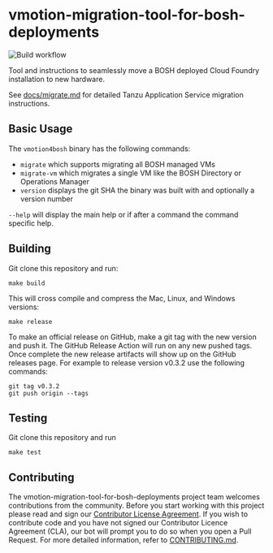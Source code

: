 # vmotion-migration-tool-for-bosh-deployments

![Build workflow](https://github.com/vmware-tanzu/vmotion-migration-tool-for-bosh-deployments/actions/workflows/build.yml/badge.svg)

Tool and instructions to seamlessly move a BOSH deployed Cloud Foundry installation to new hardware.

See [docs/migrate.md](docs/migrate.md) for detailed Tanzu Application Service migration instructions.

## Basic Usage

The `vmotion4bosh` binary has the following commands:

- `migrate` which supports migrating all BOSH managed VMs
- `migrate-vm` which migrates a single VM like the BOSH Directory or Operations Manager
- `version` displays the git SHA the binary was built with and optionally a version number

`--help` will display the main help or if after a command the command specific help.

## Building

Git clone this repository and run:
```shell
make build
```

This will cross compile and compress the Mac, Linux, and Windows versions:
```shell
make release
```

To make an official release on GitHub, make a git tag with the new version and push it. The GitHub Release Action
will run on any new pushed tags. Once complete the new release artifacts will show up on the GitHub releases page.
For example to release version v0.3.2 use the following commands:
```shell
git tag v0.3.2
git push origin --tags
```

## Testing
Git clone this repository and run
```shell
make test
```

## Contributing

The vmotion-migration-tool-for-bosh-deployments project team welcomes contributions from the community. Before you start working with this project please read and sign our [Contributor License Agreement](https://cla.vmware.com/cla/1/preview). If you wish to contribute code and you have not signed our Contributor Licence Agreement (CLA), our bot will prompt you to do so when you open a Pull Request. For more detailed information, refer to [CONTRIBUTING.md](CONTRIBUTING.md).
